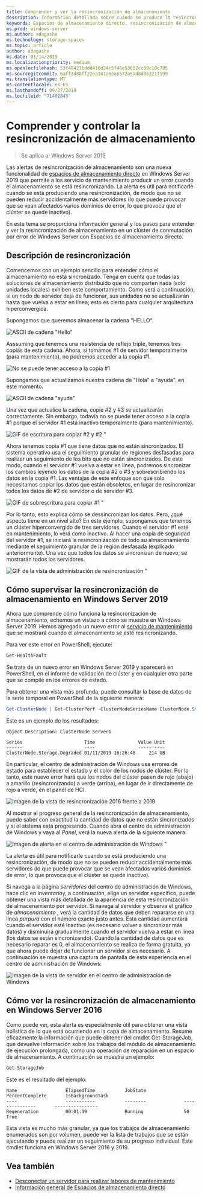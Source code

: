 ```yaml
---
title: Comprender y ver la resincronización de almacenamiento
description: Información detallada sobre cuándo se produce la resincronización de almacenamiento y cómo verla en Windows Server 2019.
keywords: Espacios de almacenamiento directo, resincronización de almacenamiento, resincronización, almacenamiento, S2D
ms.prod: windows-server
ms.author: adagashe
ms.technology: storage-spaces
ms.topic: article
author: adagashe
ms.date: 01/14/2019
ms.localizationpriority: medium
ms.openlocfilehash: 53f48421bddd416d24c5f46e53652cc89c10c785
ms.sourcegitcommit: 6aff3d88ff22ea141a6ea6572a5ad8dd6321f199
ms.translationtype: MT
ms.contentlocale: es-ES
ms.lasthandoff: 09/27/2019
ms.locfileid: "71402843"
---
```

# <a name="understand-and-monitor-storage-resync"></a>Comprender y controlar la resincronización de almacenamiento

>Se aplica a: Windows Server 2019

Las alertas de resincronización de almacenamiento son una nueva funcionalidad de [espacios de almacenamiento directo](storage-spaces-direct-overview.md) en Windows Server 2019 que permite a los servicio de mantenimiento producir un error cuando el almacenamiento se está resincronizando. La alerta es útil para notificarle cuando se está produciendo una resincronización, de modo que no se pueden reducir accidentalmente más servidores (lo que puede provocar que se vean afectados varios dominios de error, lo que provoca que el clúster se quede inactivo). 

En este tema se proporciona información general y los pasos para entender y ver la resincronización de almacenamiento en un clúster de conmutación por error de Windows Server con Espacios de almacenamiento directo.

## <a name="understanding-resync"></a>Descripción de resincronización

Comencemos con un ejemplo sencillo para entender cómo el almacenamiento no está sincronizado. Tenga en cuenta que todas las soluciones de almacenamiento distribuido que no comparten nada (solo unidades locales) exhiben este comportamiento. Como verá a continuación, si un nodo de servidor deja de funcionar, sus unidades no se actualizarán hasta que vuelva a estar en línea; esto es cierto para cualquier arquitectura hiperconvergida. 

Supongamos que queremos almacenar la cadena "HELLO". 

![ASCII de cadena "Hello"](media/understand-storage-resync/hello.png)

Asssuming que tenemos una resistencia de reflejo triple, tenemos tres copias de esta cadena. Ahora, si tomamos #1 de servidor temporalmente (para mantenimiento), no podremos acceder a la copia #1.

![No se puede tener acceso a la copia #1](media/understand-storage-resync/copy1.png)

Supongamos que actualizamos nuestra cadena de "Hola" a "ayuda". en este momento.

![ASCII de cadena "ayuda"](media/understand-storage-resync/help.png)

Una vez que actualice la cadena, copie #2 y #3 se actualizarán correctamente. Sin embargo, todavía no se puede tener acceso a la copia #1 porque el servidor #1 está inactivo temporalmente (para mantenimiento). 

![GIF de escritura para copiar #2 y #2 "](media/understand-storage-resync/write.gif)

Ahora tenemos copia #1 que tiene datos que no están sincronizados. El sistema operativo usa el seguimiento granular de regiones desfasadas para realizar un seguimiento de los bits que no están sincronizados. De este modo, cuando el servidor #1 vuelva a estar en línea, podremos sincronizar los cambios leyendo los datos de la copia #2 o #3 y sobrescribiendo los datos en la copia #1. Las ventajas de este enfoque son que solo necesitamos copiar los datos que están obsoletos, en lugar de resincronizar todos los datos de #2 de servidor o de servidor #3.

![GIF de sobrescritura para copiar #1 "](media/understand-storage-resync/overwrite.gif)

Por lo tanto, esto explica cómo se dessincronizan los datos. Pero, ¿qué aspecto tiene en un nivel alto? En este ejemplo, supongamos que tenemos un clúster hiperconvergido de tres servidores. Cuando el servidor #1 esté en mantenimiento, lo verá como inactivo. Al hacer una copia de seguridad del servidor #1, se iniciará la resincronización de todo su almacenamiento mediante el seguimiento granular de la región desfasada (explicado anteriormente). Una vez que todos los datos se sincronizan de nuevo, se mostrarán todos los servidores.

![GIF de la vista de administración de resincronización "](media/understand-storage-resync/admin.gif)

## <a name="how-to-monitor-storage-resync-in-windows-server-2019"></a>Cómo supervisar la resincronización de almacenamiento en Windows Server 2019

Ahora que comprende cómo funciona la resincronización de almacenamiento, echemos un vistazo a cómo se muestra en Windows Server 2019. Hemos agregado un nuevo error al [servicio de mantenimiento](../../failover-clustering/health-service-overview.md) que se mostrará cuando el almacenamiento se esté resincronizando.

Para ver este error en PowerShell, ejecute:

``` PowerShell
Get-HealthFault
```

Se trata de un nuevo error en Windows Server 2019 y aparecerá en PowerShell, en el informe de validación de clúster y en cualquier otra parte que se compile en los errores de estado. 

Para obtener una vista más profunda, puede consultar la base de datos de la serie temporal en PowerShell de la siguiente manera:

```PowerShell
Get-ClusterNode | Get-ClusterPerf -ClusterNodeSeriesName ClusterNode.Storage.Degraded
```
Este es un ejemplo de los resultados:

```
Object Description: ClusterNode Server1

Series                       Time                Value Unit
------                       ----                ----- ----
ClusterNode.Storage.Degraded 01/11/2019 16:26:48     214 GB
```

En particular, el centro de administración de Windows usa errores de estado para establecer el estado y el color de los nodos de clúster. Por lo tanto, este nuevo error hará que los nodos del clúster pasen de rojo (abajo) a amarillo (resincronizando) a verde (arriba), en lugar de ir directamente de rojo a verde, en el panel de HCI.

![Imagen de la vista de resincronización 2016 frente a 2019](media/understand-storage-resync/compare.png)

Al mostrar el progreso general de la resincronización de almacenamiento, puede saber con exactitud la cantidad de datos que no están sincronizados y si el sistema está progresando. Cuando abra el centro de administración de Windows y vaya al *Panel*, verá la nueva alerta de la siguiente manera:

![Imagen de alerta en el centro de administración de Windows "](media/understand-storage-resync/alert.png)

La alerta es útil para notificarle cuando se está produciendo una resincronización, de modo que no se pueden reducir accidentalmente más servidores (lo que puede provocar que se vean afectados varios dominios de error, lo que provoca que el clúster se quede inactivo). 

Si navega a la página *servidores* del centro de administración de Windows, hace clic en *inventario*y, a continuación, elige un servidor específico, puede obtener una vista más detallada de la apariencia de esta resincronización de almacenamiento por servidor. Si navega al servidor y observa el gráfico de *almacenamiento* , verá la cantidad de datos que deben repararse en una línea *púrpura* con el número exacto justo antes. Esta cantidad aumentará cuando el servidor esté inactivo (es necesario volver a sincronizar más datos) y disminuirá gradualmente cuando el servidor vuelva a estar en línea (los datos se están sincronizando). Cuando la cantidad de datos que es necesario reparar es 0, el almacenamiento se realiza de forma gratuita, ya que ahora puede dejar de funcionar un servidor si es necesario. A continuación se muestra una captura de pantalla de esta experiencia en el centro de administración de Windows:

![Imagen de la vista de servidor en el centro de administración de Windows](media/understand-storage-resync/server.png)

## <a name="how-to-see-storage-resync-in-windows-server-2016"></a>Cómo ver la resincronización de almacenamiento en Windows Server 2016

Como puede ver, esta alerta es especialmente útil para obtener una vista holística de lo que está ocurriendo en la capa de almacenamiento. Resume eficazmente la información que puede obtener del cmdlet Get-StorageJob, que devuelve información sobre los trabajos del módulo de almacenamiento de ejecución prolongada, como una operación de reparación en un espacio de almacenamiento. A continuación se muestra un ejemplo:

```PowerShell
Get-StorageJob
```

Este es el resultado del ejemplo:

```
Name                  ElapsedTime           JobState              PercentComplete       IsBackgroundTask
----                  -----------           --------              ---------------       ----------------
Regeneration          00:01:19              Running               50                    True

```

Esta vista es mucho más granular, ya que los trabajos de almacenamiento enumerados son por volumen, puede ver la lista de trabajos que se están ejecutando y puede realizar un seguimiento de su progreso individual. Este cmdlet funciona en Windows Server 2016 y 2019.

## <a name="see-also"></a>Vea también

- [Desconectar un servidor para realizar labores de mantenimiento](maintain-servers.md)
- [Información general de Espacios de almacenamiento directo](storage-spaces-direct-overview.md)